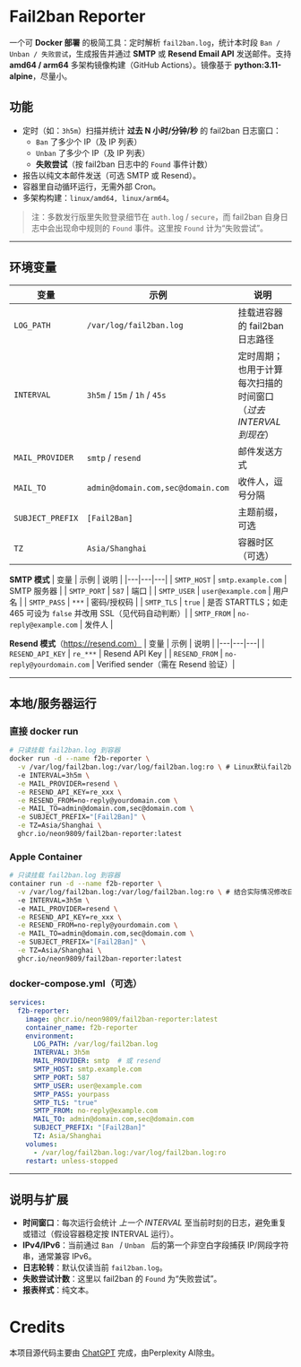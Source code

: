 # Fail2ban Reporter


一个可 **Docker 部署** 的极简工具：定时解析 `fail2ban.log`，统计本时段 `Ban / Unban / 失败尝试`，生成报告并通过 **SMTP** 或 **Resend Email API** 发送邮件。支持 **amd64 / arm64** 多架构镜像构建（GitHub Actions）。镜像基于 **python:3.11-alpine**，尽量小。



## 功能
- 定时（如：`3h5m`）扫描并统计 **过去 N 小时/分钟/秒** 的 fail2ban 日志窗口：
  - `Ban` 了多少个 IP（及 IP 列表）
  - `Unban` 了多少个 IP（及 IP 列表）
  - **失败尝试**（按 fail2ban 日志中的 `Found` 事件计数）
- 报告以纯文本邮件发送（可选 SMTP 或 Resend）。
- 容器里自动循环运行，无需外部 Cron。
- 多架构构建：`linux/amd64, linux/arm64`。

> 注：多数发行版里失败登录细节在 `auth.log` / `secure`，而 fail2ban 自身日志中会出现命中规则的 `Found` 事件。这里按 `Found` 计为“失败尝试”。

---

## 环境变量
| 变量 | 示例 | 说明 |
|---|---|---|
| `LOG_PATH` | `/var/log/fail2ban.log` | 挂载进容器的 fail2ban 日志路径 |
| `INTERVAL` | `3h5m` / `15m` / `1h` / `45s` | 定时周期；也用于计算每次扫描的时间窗口（*过去 INTERVAL 到现在*）|
| `MAIL_PROVIDER` | `smtp` / `resend` | 邮件发送方式 |
| `MAIL_TO` | `admin@domain.com,sec@domain.com` | 收件人，逗号分隔 |
| `SUBJECT_PREFIX` | `[Fail2Ban]` | 主题前缀，可选 |
| `TZ` | `Asia/Shanghai` | 容器时区（可选）|

**SMTP 模式**
| 变量 | 示例 | 说明 |
|---|---|---|
| `SMTP_HOST` | `smtp.example.com` | SMTP 服务器 |
| `SMTP_PORT` | `587` | 端口 |
| `SMTP_USER` | `user@example.com` | 用户名 |
| `SMTP_PASS` | `***` | 密码/授权码 |
| `SMTP_TLS` | `true` | 是否 STARTTLS；如走 465 可设为 `false` 并改用 SSL（见代码自动判断）|
| `SMTP_FROM` | `no-reply@example.com` | 发件人 |

**Resend 模式**（https://resend.com）
| 变量 | 示例 | 说明 |
|---|---|---|
| `RESEND_API_KEY` | `re_***` | Resend API Key |
| `RESEND_FROM` | `no-reply@yourdomain.com` | Verified sender（需在 Resend 验证）|

---


## 本地/服务器运行

### 直接 docker run
```bash
# 只读挂载 fail2ban.log 到容器
docker run -d --name f2b-reporter \
  -v /var/log/fail2ban.log:/var/log/fail2ban.log:ro \ # Linux默认fail2ban日志位置
  -e INTERVAL=3h5m \
  -e MAIL_PROVIDER=resend \
  -e RESEND_API_KEY=re_xxx \
  -e RESEND_FROM=no-reply@yourdomain.com \
  -e MAIL_TO=admin@domain.com,sec@domain.com \
  -e SUBJECT_PREFIX="[Fail2Ban]" \
  -e TZ=Asia/Shanghai \
  ghcr.io/neon9809/fail2ban-reporter:latest
```

### Apple Container
```bash
# 只读挂载 fail2ban.log 到容器
container run -d --name f2b-reporter \
  -v /var/log/fail2ban.log:/var/log/fail2ban.log:ro \ # 结合实际情况修改日志位置
  -e INTERVAL=3h5m \ 
  -e MAIL_PROVIDER=resend \
  -e RESEND_API_KEY=re_xxx \
  -e RESEND_FROM=no-reply@yourdomain.com \
  -e MAIL_TO=admin@domain.com,sec@domain.com \
  -e SUBJECT_PREFIX="[Fail2Ban]" \
  -e TZ=Asia/Shanghai \
  ghcr.io/neon9809/fail2ban-reporter:latest
```

### docker-compose.yml（可选）
```yaml
services:
  f2b-reporter:
    image: ghcr.io/neon9809/fail2ban-reporter:latest
    container_name: f2b-reporter
    environment:
      LOG_PATH: /var/log/fail2ban.log
      INTERVAL: 3h5m
      MAIL_PROVIDER: smtp  # 或 resend
      SMTP_HOST: smtp.example.com
      SMTP_PORT: 587
      SMTP_USER: user@example.com
      SMTP_PASS: yourpass
      SMTP_TLS: "true"
      SMTP_FROM: no-reply@example.com
      MAIL_TO: admin@domain.com,sec@domain.com
      SUBJECT_PREFIX: "[Fail2Ban]"
      TZ: Asia/Shanghai
    volumes:
      - /var/log/fail2ban.log:/var/log/fail2ban.log:ro
    restart: unless-stopped
```

---

## 说明与扩展
- **时间窗口**：每次运行会统计 *上一个 INTERVAL* 至当前时刻的日志，避免重复或错过（假设容器稳定按 INTERVAL 运行）。
- **IPv4/IPv6**：当前通过 `Ban ` / `Unban ` 后的第一个非空白字段捕获 IP/网段字符串，通常兼容 IPv6。
- **日志轮转**：默认仅读当前 `fail2ban.log`。
- **失败尝试计数**：这里以 fail2ban 的 `Found` 为“失败尝试”。
- **报表样式**：纯文本。


# Credits

本项目源代码主要由 [ChatGPT](https://chatgpt.com) 完成，由Perplexity AI除虫。


